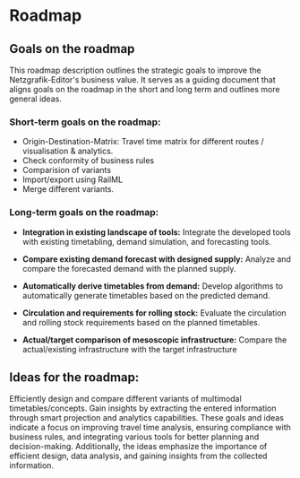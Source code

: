 # Roadmap

## Goals on the roadmap

This roadmap description outlines the strategic goals to improve the Netzgrafik-Editor's business
value. It serves as a guiding document that aligns goals on the roadmap in the short and long term
and outlines more general ideas.

### Short-term goals on the roadmap:

- Origin-Destination-Matrix: Travel time matrix for different routes / visualisation & analytics.
- Check conformity of business rules
- Comparision of variants
- Import/export using RailML
- Merge different variants.

### Long-term goals on the roadmap:

- **Integration in existing landscape of tools:**
  Integrate the developed tools with existing
  timetabling, demand simulation, and forecasting tools.

- **Compare existing demand forecast with designed supply:**
  Analyze and compare the forecasted demand with the planned supply.

- **Automatically derive timetables from demand:**
  Develop algorithms to automatically generate timetables based on the
  predicted demand.

- **Circulation and requirements for rolling stock:**
  Evaluate the circulation and rolling stock requirements based on the
  planned timetables.

- **Actual/target comparison of mesoscopic infrastructure:**
  Compare the actual/existing infrastructure with the target infrastructure

## Ideas for the roadmap:

Efficiently design and compare different variants of multimodal timetables/concepts.
Gain insights by extracting the entered information through smart projection and analytics
capabilities.
These goals and ideas indicate a focus on improving travel time analysis, ensuring compliance with
business rules, and integrating various tools for better planning and decision-making. Additionally,
the ideas emphasize the importance of efficient design, data analysis, and gaining insights from the
collected information.
